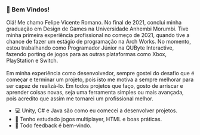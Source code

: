 ### 👋 Bem Vindos!

Olá! Me chamo Felipe Vicente Romano. No final de 2021, conclui minha graduação em Design de Games na Universidade Anhembi Morumbi. Tive minha primeira experiência profissional no começo de 2021, quando tive a chance de fazer um estágio de programação na Arch Works. No momento, estou trabalhando como Programador Júnior na QUByte Interactive, fazendo porting de jogos para as outras plataformas como Xbox, PlayStation e Switch.<br />
<br />
Em minha experiência como desenvolvedor, sempre gostei do desafio que é começar e terminar um projeto, pois isto me motiva a sempre melhorar para ser capaz de realizá-lo. Em todos projetos que faço, gosto de arriscar e aprender coisas novas, seja uma ferramenta simples ou mais avançada, pois acredito que assim me tornarei um profissional melhor.

- 💻 Unity, C# e Java são como eu comecei a desenvolver projetos.
- 🌱 Tenho estudado jogos multiplayer, HTML e boas práticas.
- 💬 Todo feedback é bem-vindo.


